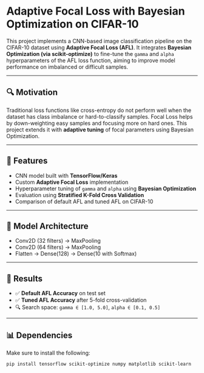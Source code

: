 # Adaptive Focal Loss with Bayesian Optimization on CIFAR-10

This project implements a CNN-based image classification pipeline on the CIFAR-10 dataset using **Adaptive Focal Loss (AFL)**. It integrates **Bayesian Optimization (via scikit-optimize)** to fine-tune the `gamma` and `alpha` hyperparameters of the AFL loss function, aiming to improve model performance on imbalanced or difficult samples.

---

## 🔍 Motivation

Traditional loss functions like cross-entropy do not perform well when the dataset has class imbalance or hard-to-classify samples. Focal Loss helps by down-weighting easy samples and focusing more on hard ones. This project extends it with **adaptive tuning** of focal parameters using Bayesian Optimization.

---

## 🚀 Features

- CNN model built with **TensorFlow/Keras**
- Custom **Adaptive Focal Loss** implementation
- Hyperparameter tuning of `gamma` and `alpha` using **Bayesian Optimization**
- Evaluation using **Stratified K-Fold Cross Validation**
- Comparison of default AFL and tuned AFL on CIFAR-10

---

## 🧠 Model Architecture

- Conv2D (32 filters) → MaxPooling
- Conv2D (64 filters) → MaxPooling
- Flatten → Dense(128) → Dense(10 with Softmax)

---

## 🧪 Results

- ✅ **Default AFL Accuracy** on test set  
- ✅ **Tuned AFL Accuracy** after 5-fold cross-validation  
- 🔍 Search space: `gamma ∈ [1.0, 5.0]`, `alpha ∈ [0.1, 0.5]`

---

## 📊 Dependencies

Make sure to install the following:

```bash
pip install tensorflow scikit-optimize numpy matplotlib scikit-learn
